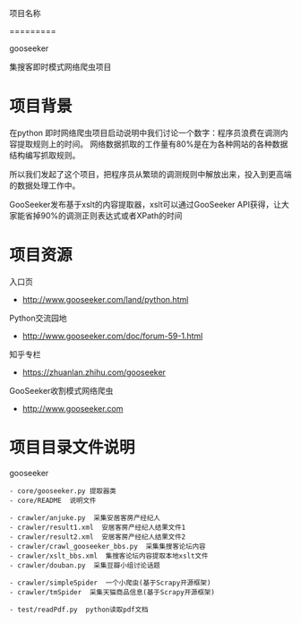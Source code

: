 项目名称

=========

gooseeker

集搜客即时模式网络爬虫项目

项目背景
========
在python 即时网络爬虫项目启动说明中我们讨论一个数字：程序员浪费在调测内容提取规则上的时间。 网络数据抓取的工作量有80%是在为各种网站的各种数据结构编写抓取规则。

所以我们发起了这个项目，把程序员从繁琐的调测规则中解放出来，投入到更高端的数据处理工作中。

GooSeeker发布基于xslt的内容提取器，xslt可以通过GooSeeker API获得，让大家能省掉90%的调测正则表达式或者XPath的时间


项目资源
========
入口页

* http://www.gooseeker.com/land/python.html

Python交流园地

* http://www.gooseeker.com/doc/forum-59-1.html

知乎专栏

* https://zhuanlan.zhihu.com/gooseeker

GooSeeker收割模式网络爬虫

* http://www.gooseeker.com

项目目录文件说明
================
gooseeker

	- core/gooseeker.py 提取器类
	- core/README  说明文件

	- crawler/anjuke.py  采集安居客房产经纪人
	- crawler/result1.xml  安居客房产经纪人结果文件1
	- crawler/result2.xml  安居客房产经纪人结果文件2
	- crawler/crawl_gooseeker_bbs.py  采集集搜客论坛内容
	- crawler/xslt_bbs.xml  集搜客论坛内容提取本地xslt文件
	- crawler/douban.py  采集豆瓣小组讨论话题

	- crawler/simpleSpider  一个小爬虫(基于Scrapy开源框架)
	- crawler/tmSpider  采集天猫商品信息(基于Scrapy开源框架)

	- test/readPdf.py  python读取pdf文档